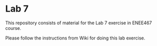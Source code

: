 # Lab 7

This repository consists of material for the Lab 7 exercise in ENEE467 course.

<!-- TODO: Add Wiki link to Lab 7 instructions -->
Please follow the instructions from Wiki for doing this lab exercise.

